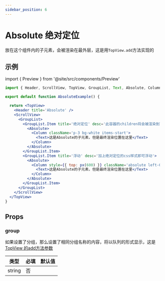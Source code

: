 ```yaml
---
sidebar_position: 6
---
```


# Absolute 绝对定位

放在这个组件内的子元素，会被渲染在最外层，这是用`TopView.add`方法实现的

## 示例

import { Preview } from '@site/src/components/Preview'

<Preview name='Absolute' />

```jsx
import { Header, ScrollView, TopView, GroupList, Text, Absolute, Column, px } from '@/duxuiExample'

export default function AbsoluteExample() {

  return <TopView>
    <Header title='Absolute' />
    <ScrollView>
      <GroupList>
        <GroupList.Item title='绝对定位' desc='此容器的children将会被渲染到TopView的内部，而不是当前位置'>
          <Absolute>
            <Column className='p-3 bg-white items-start'>
              <Text>这是Absolute的子元素，但是最终渲染位置在这里</Text>
            </Column>
          </Absolute>
        </GroupList.Item>
        <GroupList.Item title='浮动' desc='加上绝对定位的css样式即可浮动'>
          <Absolute>
            <Column style={{ top: px(600) }} className='absolute left-0 p-3 bg-white items-start'>
              <Text>这是Absolute的子元素，但是最终渲染位置在这里</Text>
            </Column>
          </Absolute>
        </GroupList.Item>
      </GroupList>
    </ScrollView>
  </TopView>
}
```

## Props

### group

如果设置了分组，那么设置了相同分组名称的内容，将以队列的形式显示，这是[TopView 的add方法参数](TopView#addel-option)

| 类型 | 必填 | 默认值 |
| ---- | -------- | ------- |
| string | 否 |  |